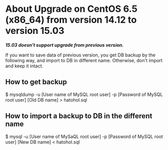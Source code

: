 About Upgrade on CentOS 6.5 (x86_64) from version 14.12 to version 15.03
========================================================================

***15.03 doesn't support upgrade from previous version.***

If you want to save data of previous version, you get DB backup by the following way, and import to DB in different name. Otherwise, don't import and keep it intact.

## How to get backup

$ mysqldump -u [User name of MySQL root user] -p [Password of MySQL root user] [Old DB name] > hatohol.sql

## How to import a backup to DB in the different name

$ mysql -u [User name of MySaQL root user] -p [Password of MySQL root user] [New DB name] < hatohol.sql
